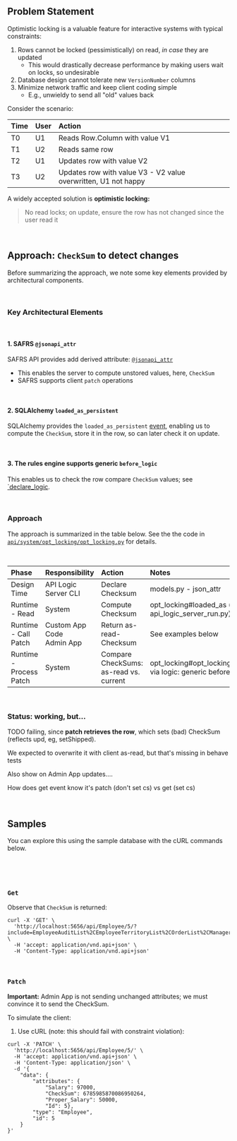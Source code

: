 ## Problem Statement

Optimistic locking is a valuable feature for interactive systems with typical constraints:

1. Rows cannot be locked (pessimistically) on read, _in case_ they are updated
   * This would drastically decrease performance by making users wait on locks, so undesirable
2. Database design cannot tolerate new `VersionNumber` columns
3. Minimize network traffic and keep client coding simple
   * E.g., unwieldy to send all "old" values back  

Consider the scenario:

| Time | User | Action |
|:----- |:-------|:----|
| T0 | U1 | Reads Row.Column with value V1  |
| T1 | U2 | Reads same row |
| T2 | U1 | Updates row with value V2 |
| T3 | U2 | Updates row with value V3 - V2 value overwritten, U1 not happy |

A widely accepted solution is **optimistic locking:** 

> No read locks; on update, ensure the row has not changed since the user read it

&nbsp;

## Approach: `CheckSum` to detect changes

Before summarizing the approach, we note some key elements provided by architectural components.

&nbsp;

### Key Architectural Elements

&nbsp;

#### 1. SAFRS `@jsonapi_attr`

SAFRS API provides add derived attribute: [`@jsonapi_attr`](https://github.com/thomaxxl/safrs/blob/master/examples/demo_pythonanywhere_com.py)
   * This enables the server to compute unstored values, here, `CheckSum`
   * SAFRS supports client `patch` operations

&nbsp;

#### 2. SQLAlchemy `loaded_as_persistent`

SQLAlchemy provides the `loaded_as_persistent` [event](https://docs.sqlalchemy.org/en/20/orm/events.html#sqlalchemy.orm.SessionEvents.loaded_as_persistent), enabling us to compute the `CheckSum`, store it in the row, so can later check it on update.

&nbsp;

#### 3. The rules engine supports generic `before_logic`

This enables us to check the row compare `CheckSum` values; see [`declare_logic](https://github.com/valhuber/ApiLogicServer/blob/main/api_logic_server_cli/project_prototype/logic/declare_logic.py).

&nbsp;

### Approach

The approach is summarized in the table below.  See the the code in [`api/system/opt_locking/opt_locking.py`](https://github.com/valhuber/ApiLogicServer/blob/main/api_logic_server_cli/project_prototype/api/system/opt_locking/opt_locking.py) for details.

&nbsp;

| Phase | Responsibility | Action | Notes |
|:-----|:-------|:-------|:----|
| Design Time | API Logic Server CLI | Declare Checksum | models.py - json_attr |
| Runtime - Read | System | Compute Checksum | opt_locking#loaded_as (from api_logic_server_run.py) |
| Runtime - Call Patch | Custom App Code<br>Admin App | Return as-read-Checksum | See examples below |
| Runtime - Process Patch | System | Compare CheckSums: as-read vs. current | opt_locking#opt_locking_patch, via logic: generic before event |

&nbsp;

### Status: working, but...


TODO failing, since **patch retrieves the row**, which sets (bad) CheckSum (reflects upd, eg, setShipped).

We expected to overwrite it with client as-read, but that's missing in behave tests

Also show on Admin App updates....

How does get event know it's patch (don't set cs) vs get (set cs)

&nbsp;

## Samples

You can explore this using the sample database with the cURL commands below.

&nbsp;

&nbsp;

### `Get`

Observe that `CheckSum` is returned:

```
curl -X 'GET' \
  'http://localhost:5656/api/Employee/5/?include=EmployeeAuditList%2CEmployeeTerritoryList%2COrderList%2CManager%2CDepartment%2CDepartment1%2CUnion%2CManages&fields%5BEmployee%5D=Id%2CLastName%2CFirstName%2CTitle%2CTitleOfCourtesy%2CBirthDate%2CHireDate%2CAddress%2CCity%2CRegion%2CPostalCode%2CCountry%2CHomePhone%2CExtension%2CNotes%2CReportsTo%2CPhotoPath%2CEmployeeType%2CSalary%2CWorksForDepartmentId%2COnLoanDepartmentId%2CUnionId%2CDues%2C_check_sum_%2CCheckSum%2C__proper_salary__%2CProperSalary' \
  -H 'accept: application/vnd.api+json' \
  -H 'Content-Type: application/vnd.api+json'
```

&nbsp;

### `Patch`

**Important:** Admin App is not sending unchanged attributes; we must convince it to send the CheckSum.

To simulate the client:
1. Use cURL (note: this should fail with constraint violation):

```curl
curl -X 'PATCH' \
  'http://localhost:5656/api/Employee/5/' \
  -H 'accept: application/vnd.api+json' \
  -H 'Content-Type: application/json' \
  -d '{
    "data": {
        "attributes": {
            "Salary": 97000,
            "CheckSum": 6785985870086950264,
            "Proper_Salary": 50000,
            "Id": 5},
        "type": "Employee",
        "id": 5
    }
}'
```
&nbsp;

